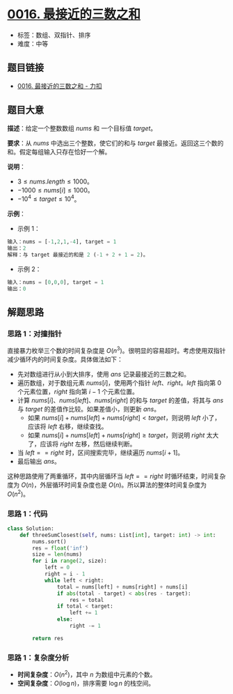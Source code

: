 # [0016. 最接近的三数之和](https://leetcode.cn/problems/3sum-closest/)

- 标签：数组、双指针、排序
- 难度：中等

## 题目链接

- [0016. 最接近的三数之和 - 力扣](https://leetcode.cn/problems/3sum-closest/)

## 题目大意

**描述**：给定一个整数数组 $nums$ 和 一个目标值 $target$。

**要求**：从 $nums$ 中选出三个整数，使它们的和与 $target$ 最接近。返回这三个数的和。假定每组输入只存在恰好一个解。

**说明**：

- $3 \le nums.length \le 1000$。
- $-1000 \le nums[i] \le 1000$。
- $-10^4 \le target \le 10^4$。

**示例**：

- 示例 1：

```python
输入：nums = [-1,2,1,-4], target = 1
输出：2
解释：与 target 最接近的和是 2 (-1 + 2 + 1 = 2)。
```

- 示例 2：

```python
输入：nums = [0,0,0], target = 1
输出：0
```

## 解题思路

### 思路 1：对撞指针

直接暴力枚举三个数的时间复杂度是 $O(n^3)$。很明显的容易超时。考虑使用双指针减少循环内的时间复杂度。具体做法如下：

- 先对数组进行从小到大排序，使用 $ans$ 记录最接近的三数之和。
- 遍历数组，对于数组元素 $nums[i]$，使用两个指针 $left$、$right$。$left$ 指向第 $0$ 个元素位置，$right$ 指向第 $i - 1$ 个元素位置。
- 计算 $nums[i]$、$nums[left]$、$nums[right]$ 的和与 $target$ 的差值，将其与 $ans$ 与 $target$ 的差值作比较。如果差值小，则更新 $ans$。
  - 如果 $nums[i] + nums[left] + nums[right] < target$，则说明 $left$ 小了，应该将 $left$ 右移，继续查找。
  - 如果 $nums[i] + nums[left] + nums[right] \ge target$，则说明 $right$ 太大了，应该将 $right$ 左移，然后继续判断。
- 当 $left == right$ 时，区间搜索完毕，继续遍历 $nums[i + 1]$。
- 最后输出 $ans$。

这种思路使用了两重循环，其中内层循环当 $left == right$ 时循环结束，时间复杂度为 $O(n)$，外层循环时间复杂度也是 $O(n)$。所以算法的整体时间复杂度为 $O(n^2)$。

### 思路 1：代码

```python
class Solution:
    def threeSumClosest(self, nums: List[int], target: int) -> int:
        nums.sort()
        res = float('inf')
        size = len(nums)
        for i in range(2, size):
            left = 0
            right = i - 1
            while left < right:
                total = nums[left] + nums[right] + nums[i]
                if abs(total - target) < abs(res - target):
                    res = total
                if total < target:
                    left += 1
                else:
                    right -= 1

        return res
```

### 思路 1：复杂度分析

- **时间复杂度**：$O(n^2)$，其中 $n$ 为数组中元素的个数。
- **空间复杂度**：$O(\log n)$，排序需要 $\log n$ 的栈空间。

